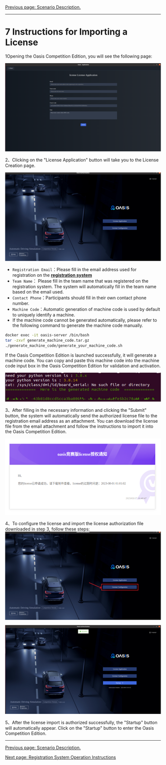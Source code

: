 [Previous page: Scenario Description.](scenarios_en.md)

------

# 7 Instructions for Importing a License

1Opening the Oasis Competition Edition, you will see the following page:

![](js/images/license/image_en.png)

2、Clicking on the "License Application" button will take you to the License Creation page.

![](js/images/license/image1_en.png)

- `Registration Email`：Please fill in the email address used for registration on the [__registration system__](https://race.carsmos.cn/contests)
- `Team Name`： Please fill in the team name that was registered on the registration system. The system will automatically fill in the team name based on the email used.
- `Contact Phone`：Participants should fill in their own contact phone number.
- `Machine Code`：Automatic generation of machine code is used by default to uniquely identify a machine.
- If the machine code cannot be generated automatically, please refer to the following command to generate the machine code manually.

```bash
docker exec -it oasis-server /bin/bash
tar -zxvf generate_machine_code.tar.gz
./generate_machine_code/generate_your_machine_code.sh
```

If the Oasis Competition Edition is launched successfully, it will generate a machine code. You can copy and paste this machine code into the machine code input box in the Oasis Competition Edition for validation and activation. 

![机器码生成](js/images/license/image7.png)

3、After filling in the necessary information and clicking the "Submit" button, the system will automatically send the authorized license file to the registration email address as an attachment. You can download the license file from the email attachment and follow the instructions to import it into the Oasis Competition Edition.

![](js/images/license/image4.png)

4、To configure the license and import the license authorization file downloaded in step 3, follow these steps:![](js/images/license/image5_en.png)

![](js/images/license/image6_en.png)

5、After the license import is authorized successfully, the "Startup" button will automatically appear. Click on the "Startup" button to enter the Oasis Competition Edition.

------

[Previous page: Scenario Description.](scenarios_en.md)

[Next page: Registration System Operation Instructions](signup_en.md)

